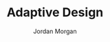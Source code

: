 ---
layout: post
tags: ["UIKit"]
title: "Adaptive Design"
author: Jordan Morgan
description: "The days of worrying about a few screen resolutions has long passed. It's imperative to consider adaptive design now as a primary part of your architecture."
image: /assets/images/logo.png
---